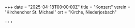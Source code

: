 +++
date = "2025-04-18T00:00:00Z"
title = "Konzert"
verein = "Kirchenchor St. Michael"
ort = "Kirche, Niederjosbach"

+++
